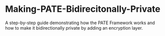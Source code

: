 # Making-PATE-Bidirecitonally-Private
A step-by-step guide demonstrating how the PATE Framework works and how to make it bidirectionally private by adding an encryption layer.
